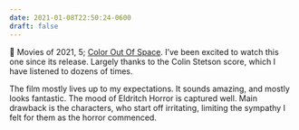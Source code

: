 ```yaml
---
date: 2021-01-08T22:50:24-0600
draft: false
---
```




🎥 Movies of 2021, 5; [Color Out Of Space](https://www.imdb.com/title/tt5073642). I’ve been excited to watch this one since its release. Largely thanks to the Colin Stetson score, which I have listened to dozens of times.

The film mostly lives up to my expectations. It sounds amazing, and mostly looks fantastic. The mood of Eldritch Horror is captured well. Main drawback is the characters, who start off irritating, limiting the sympathy I felt for them as the horror commenced.



